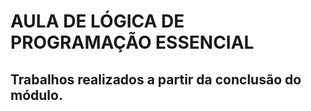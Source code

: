 # AULA DE LÓGICA DE PROGRAMAÇÃO ESSENCIAL

## Trabalhos realizados a partir da conclusão do módulo.

